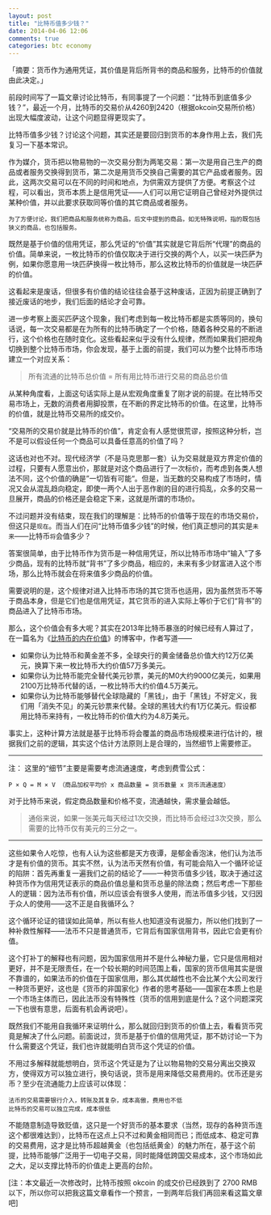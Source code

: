 ```yaml
---
layout: post
title: "比特币值多少钱？"
date: 2014-04-06 12:06
comments: true
categories: btc economy
---
```

「摘要：货币作为通用凭证，其价值是背后所背书的商品和服务，比特币的价值就由此决定。」

前段时间写了一篇文章讨论比特币，有同事提了一个问题：“比特币到底值多少钱？”，最近一个月，比特币的交易价从4260到2420（根据okcoin交易所价格）出现大幅度波动，让这个问题显得更现实了。

比特币值多少钱？讨论这个问题，其实还是要回归到货币的本身作用上去，我们先复习一下基本常识。

作为媒介，货币把以物易物的一次交易分割为两笔交易：第一次是用自己生产的商品或者服务交换得到货币，第二次是用货币交换自己需要的其它产品或者服务。因此，这两次交易可以在不同的时间和地点，为供需双方提供了方便。考察这个过程，可以看出，货币本质上是信用凭证——人们可以用它证明自己曾经对外提供过某种价值，并以此要求获取同等价值的其它商品或者服务。

    为了方便讨论，我们把商品和服务统称为商品，后文中提到的商品，如无特殊说明，指的既包括狭义的商品，也包括服务。

既然是基于价值的信用凭证，那么凭证的“价值”其实就是它背后所“代理”的商品的价值。简单来说，一枚比特币的价值仅取决于进行交换的两个人，以买一块匹萨为例，如果你愿意用一块匹萨换得一枚比特币，那么这枚比特币的价值就是一块匹萨的价值。

这看起来是废话，但很多有价值的结论往往会基于这种废话，正因为前提正确到了接近废话的地步，我们后面的结论才会可靠。

进一步考察上面买匹萨这个现象，我们考虑到每一枚比特币都是实质等同的，换句话说，每一次交易都是在为所有的比特币确定了一个价格，随着各种交易的不断进行，这个价格也在随时变化。这些看起来似乎没有什么规律，然而如果我们把视角切换到整个比特币市场，你会发现，基于上面的前提，我们可以为整个比特币市场建立一个对应关系：

> 所有流通的比特币总价值 = 所有用比特币进行交易的商品总价值

从某种角度看，上面这句话实际上是从宏观角度重复了刚才说的前提。在比特币交易市场上，无数的消费者用脚投票，在不断的界定比特币的价值。在这里，比特币的价值，就是比特币交易所的成交价。

“交易所的交易价就是比特币的价值”，肯定会有人感觉很荒谬，按照这种分析，岂不是可以假设任何一个商品可以具备任意高的价值了吗？

这话也对也不对。现代经济学（不是马克思那一套）认为交易就是双方界定价值的过程，只要有人愿意出价，那就是对这个商品进行了一次标价，而考虑到各类人想法不同，这个价值的确是”一切皆有可能“。但是，当无数的交易构成了市场时，情况又会从混乱趋向稳定，即使一两个人出于恶作剧的目的进行捣乱，众多的交易一旦展开，商品的价格还是会稳定下来，这就是所谓的市场价。

不过问题并没有结束，现在我们的理解是：比特币的价值等于现在的市场交易价，但这只是`现在`。而当人们在问“比特币值多少钱”的时候，他们真正想问的其实是`未来`——比特币`将`会值多少？

答案很简单，由于比特币作为货币是一种信用凭证，所以比特币市场中”输入”了多少商品，现有的比特币就“背书”了多少商品，相应的，未来有多少财富进入这个市场，那么比特币就会在将来值多少商品的价值。

需要说明的是，这个规律对进入比特币市场的其它货币也适用，因为虽然货币不等于商品本身，但是它们也是信用凭证，其它货币的进入实际上等价于它们“背书”的商品进入了比特币市场。

那么，这个价值会有多大呢？其实在2013年比特币暴涨的时候已经有人算过了，在一篇名为《[比特币的内在价值](http://zhiqiang.org/blog/finance/intrinsic-value-of-bitcoin.html)》的博客中，作者写道——

* 如果你认为比特币和黄金差不多，全球央行的黄金储备总价值大约12万亿美元，换算下来一枚比特币大约价值57万多美元。
* 如果你认为比特币能完全替代美元钞票，美元的M0大约9000亿美元，如果用2100万比特币代替的话，一枚比特币大约价值4.5万美元。
* 如果你认为比特币能够替代全球隐藏的「黑钱」，由于「黑钱」不好定义，我们用「消失不见」的美元钞票来代替。全球的黑钱大约有1万亿美元。假设都用比特币来持有，一枚比特币的价值大约为4.8万美元。

事实上，这种计算方法就是基于比特币将会覆盖的商品市场规模来进行估计的，根据我们之前的逻辑，其实这个估计方法原则上是合理的，当然细节上需要修正。

----
注： 这里的“细节”主要是需要考虑流通速度，考虑到费雪公式：

    P × Q = M × V （商品加权平均价 x 商品数量 = 货币数量 x 货币流通速度）
    
对于比特币来说，假定商品数量和价格不变，流通越快，需求量会越低。

> 通俗来说，如果一张美元每天经过1次交换，而比特币会经过3次交换，那么需要的比特币仅有美元的三分之一。

----

这些如果令人吃惊，也有人认为这些都是天方夜谭，是郁金香泡沫，他们认为法币才是有价值的货币。其实不然，认为法币天然有价值，有可能会陷入一个循环论证的陷阱：首先再重复一遍我们之前的结论了——一种货币值多少钱，取决于通过这种货币作为信用凭证表示的商品价值总量和货币总量的除法商；然后考虑一下那些人的逻辑：因为法币有价值，所以应该会有很多人使用，而法币值多少钱，又归因于众人的使用——这不正是自我循环么？

这个循环论证的错误如此简单，所以有些人也知道没有说服力，所以他们找到了一种补救性解释——法币不只是普通货币，它背后有国家信用背书，因此它会更有价值。

这个打补丁的解释也有问题，因为国家信用并不是什么神秘力量，它只是信用相对更好，并不是无限责任，在一个较长期的时间范围上看，国家的货币信用其实是很不靠谱的，如果法币的价值在于国家信用，那么其优越性也不会比某个大公司发行一种货币更好，这也是《货币的非国家化》作者的思考基础——国家在本质上也是一个市场主体而已，因此法币没有特殊性（货币的信用到底是什么？这个问题深究一下也很有意思，后面有机会再说吧）。

既然我们不能用自我循环来证明什么，那么就回归到货币的价值上去，看看货币究竟是解决了什么问题。前面说过，货币是基于价值的信用凭证，那不妨讨论一下为什么需要这个凭证，我们也许就能明白货币这个凭证的价值。

不用过多解释就能想明白，货币这个凭证是为了让以物易物的交易分离出交换双方，使得双方可以独立进行，换句话说，货币是用来降低交易费用的。优币还是劣币？至少在流通能力上应该可以体现：

    法币的交易需要银行介入，转账及其复杂，成本高傲，费用也不低
    比特币的交易可以独立完成，成本很低

不能随意制造导致贬值，这只是一个好货币的基本要求（当然，现存的各种货币连这个都很难达到），比特币在这点上只不过和黄金相同而已；而低成本、稳定可靠的交易费用，这才是比特币超越黄金（也包括纸黄金）的魅力所在，基于这个前提，比特币能够广泛用于一切电子交易，同时能降低跨国交易成本，这个市场如此之大，足以支撑比特币的价值走上更高的台阶。

[注：本文最近一次修改时，比特币按照 okcoin 的成交价已经跌到了 2700 RMB 以下，所以你可以把我这篇文章看作一个预言，一到两年后我们再回来看这篇文章吧]
